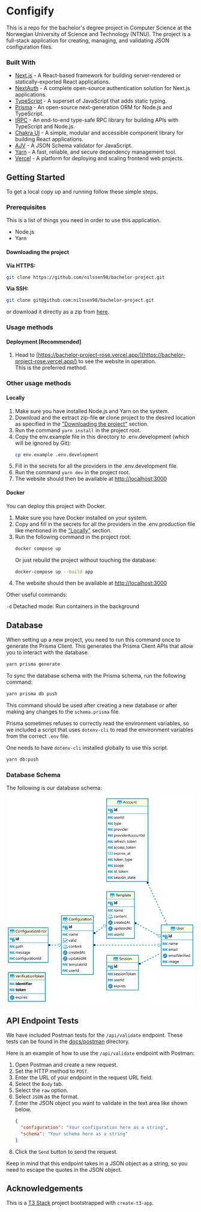 # Configify

This is a repo for the bachelor's degree project in Computer Science at the Norwegian University of Science and Technology (NTNU).
The project is a full-stack application for creating, managing, and validating JSON configuration files.

### Built With
* [Next.js](https://nextjs.org/) - A React-based framework for building server-rendered or statically-exported React applications.
* [NextAuth](https://next-auth.js.org/) - A complete open-source authentication solution for Next.js applications.
* [TypeScript](https://www.typescriptlang.org) - A superset of JavaScript that adds static typing.
* [Prisma](https://www.prisma.io/) - An open-source next-generation ORM for Node.js and TypeScript.
* [tRPC](https://trpc.io/) - An end-to-end type-safe RPC library for building APIs with TypeScript and Node.js.
* [Chakra UI](https://chakra-ui.com/) - A simple, modular and accessible component library for building React applications.
* [AJV](https://ajv.js.org/) - A JSON Schema validator for JavaScript.
* [Yarn](https://yarnpkg.com/) - A fast, reliable, and secure dependency management tool.
* [Vercel](https://vercel.com/) - A platform for deploying and scaling frontend web projects.

## Getting Started

To get a local copy up and running follow these simple steps.

### Prerequisites

This is a list of things you need in order to use this application.

* Node.js
* Yarn

#### Downloading the project

**Via HTTPS:**
```sh
git clone https://github.com/nilssen98/bachelor-project.git
```
**Via SSH:**
```sh
git clone git@github.com:nilssen98/bachelor-project.git
```
or download it directly as a zip from [here](https://github.com/nilssen98/bachelor-project/archive/refs/heads/master.zip).

### Usage methods

#### Deployment [Recommended]

1. Head to [https://bachelor-project-rose.vercel.app/](https://bachelor-project-rose.vercel.app/)
   to see the website in operation. <br>
   This is the preferred method.

### Other usage methods

#### Locally

1. Make sure you have installed Node.js and Yarn on the system.
2. Download and the extract zip-file **or** clone project to the desired location as specified in the ["Downloading the project"](#downloading-the-project) section.
3. Run the command `yarn install` in the project root.
4. Copy the env.example file in this directory to .env.development (which will be ignored by Git):
    ```bash
    cp env.example .env.development
    ```
5. Fill in the secrets for all the providers in the .env.development file.
6. Run the command `yarn dev` in the project root.
7. The website should then be available at [http://localhost:3000](http://localhost:3000)

#### Docker

You can deploy this project with Docker.

1. Make sure you have Docker installed on your system.
2. Copy and fill in the secrets for all the providers in the .env.production file like mentioned in the ["Locally"](#locally) section.
3. Run the following command in the project root:
   ```bash
   docker compose up
   ```
   Or just rebuild the project without touching the database:
   ```bash
   docker-compose up --build app
   ```
4. The website should then be available at [http://localhost:3000](http://localhost:3000)

Other useful commands:

`-d` Detached mode: Run containers in the background


## Database

When setting up a new project, you need to run this command once to generate the Prisma Client.
This generates the Prisma Client APIs that allow you to interact with the database.

```bash
yarn prisma generate
```

To sync the database schema with the Prisma schema, run the following command:

```bash
yarn prisma db push
```

This command should be used after creating a new database or after making any changes to the `schema.prisma` file.

Prisma sometimes refuses to correctly read the environment variables, so we included a script that uses `dotenv-cli` to read the environment variables from the correct `.env` file.

One needs to have `dotenv-cli` installed globally to use this script.

```bash
yarn db:push
```

### Database Schema

The following is our database schema:

<img src="docs/images/DB-schema.svg" alt="An image of the database schema" width="700"/>

## API Endpoint Tests

We have included Postman tests for the `/api/validate` endpoint. 
These tests can be found in the [docs/postman](docs/postman) directory.

Here is an example of how to use the `/api/validate` endpoint with Postman:

1. Open Postman and create a new request.
2. Set the HTTP method to `POST`.
3. Enter the URL of your endpoint in the request URL field.
4. Select the `Body` tab.
5. Select the `raw` option.
6. Select `JSON` as the format.
7. Enter the JSON object you want to validate in the text area like shown below.
   ```json
   {
     "configuration": "Your configuration here as a string",
     "schema": "Your schema here as a string"
   }
   ```
8. Click the `Send` button to send the request.

Keep in mind that this endpoint takes in a JSON object as a string, so you need to escape the quotes in the JSON object.

## Acknowledgements

This is a [T3 Stack](https://create.t3.gg/) project bootstrapped with `create-t3-app`.
